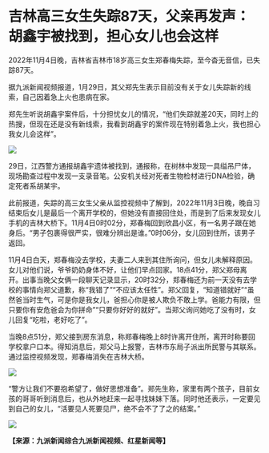 # 吉林高三女生失踪87天，父亲再发声：胡鑫宇被找到，担心女儿也会这样

2022年11月4日晚，吉林省吉林市18岁高三女生郑春梅失踪，至今杳无音信，已失踪87天。

据九派新闻视频报道，1月29日，其父郑先生表示目前没有关于女儿失踪新的线索，自己因着急上火也患病在家。

郑先生听说胡鑫宇案件后，十分担忧女儿的情况，“他们失踪就差20天，同时上的热搜，但现在还是没有新线索，我看到胡鑫宇的案件现在特别着急上火，我也担心我女儿会这样”。

![](https://inews.gtimg.com/newsapp_bt/0/15633864839/1000)

29日，江西警方通报胡鑫宇遗体被找到，通报称，在树林中发现一具缢吊尸体，现场勘查过程中发现一支录音笔。公安机关经对死者生物检材进行DNA检验，确定死者系胡某宇。

此前报道，失踪的高三女生父亲从监控视频中了解到，2022年11月3日晚，晚自习结束后女儿是最后一个离开学校的，但她没有直接回住处，而是到了后来发现女儿手机的吉林大桥下。11月4日0时02分，郑春梅回到欣昌小区，有一名男子跟在她身后。“男子包裹得很严实，很难分辨出是谁。”0时06分，女儿回到住所，该男子返回。

11月4日白天，郑春梅没去学校，夫妻二人来到其住所询问，但女儿未解释原因。女儿对他们说，爷爷奶奶身体不好，让他们早点回家。18点41分，郑父郑母离开。出事当晚父女俩一段聊天记录显示，20时32分，郑春梅还为前一天没有去学校的事情向郑父道歉，称“我错了”“不应该太任性”。郑父回复，“知道错就好”“虽然爸当时生气，可是你是我女儿，爸担心你是被人欺负不敢上学。爸能力有限，但只要你有安危爸会为你拼命”“只要你好好的就好”。当郑父询问她吃了没有时，女儿回复“吃啦，老好吃了”。

当晚8点51分，郑父接到房东消息，称郑春梅晚上8时许离开住所，离开时称要回学校拿户口本。得知消息后，郑父马上报警，吉林市东局子派出所民警与其联系。通过监控视频发现，郑春梅消失在吉林大桥。

![](https://inews.gtimg.com/newsapp_bt/0/15633864840/1000)

“警方让我们不要抱希望了，做好思想准备”。郑先生称，家里有两个孩子，目前女孩的哥哥听到消息后，也从外地赶来一起寻找妹妹下落。同时他还表示，一定要见到自己的女儿，“活要见人死要见尸，绝不会不了了之的结案。”

![](https://inews.gtimg.com/newsapp_bt/0/15633864844/1000)

**【来源：九派新闻综合九派新闻视频、红星新闻等】**

